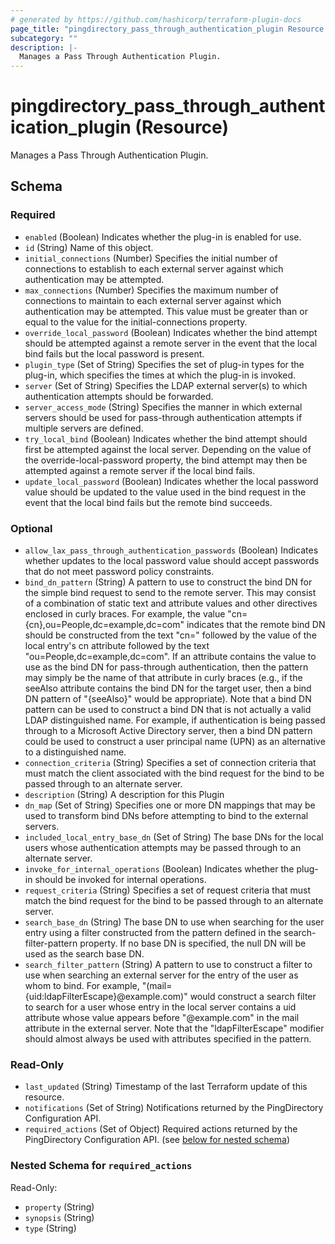 ```yaml
---
# generated by https://github.com/hashicorp/terraform-plugin-docs
page_title: "pingdirectory_pass_through_authentication_plugin Resource - terraform-provider-pingdirectory"
subcategory: ""
description: |-
  Manages a Pass Through Authentication Plugin.
---
```


# pingdirectory_pass_through_authentication_plugin (Resource)

Manages a Pass Through Authentication Plugin.



<!-- schema generated by tfplugindocs -->
## Schema

### Required

- `enabled` (Boolean) Indicates whether the plug-in is enabled for use.
- `id` (String) Name of this object.
- `initial_connections` (Number) Specifies the initial number of connections to establish to each external server against which authentication may be attempted.
- `max_connections` (Number) Specifies the maximum number of connections to maintain to each external server against which authentication may be attempted. This value must be greater than or equal to the value for the initial-connections property.
- `override_local_password` (Boolean) Indicates whether the bind attempt should be attempted against a remote server in the event that the local bind fails but the local password is present.
- `plugin_type` (Set of String) Specifies the set of plug-in types for the plug-in, which specifies the times at which the plug-in is invoked.
- `server` (Set of String) Specifies the LDAP external server(s) to which authentication attempts should be forwarded.
- `server_access_mode` (String) Specifies the manner in which external servers should be used for pass-through authentication attempts if multiple servers are defined.
- `try_local_bind` (Boolean) Indicates whether the bind attempt should first be attempted against the local server. Depending on the value of the override-local-password property, the bind attempt may then be attempted against a remote server if the local bind fails.
- `update_local_password` (Boolean) Indicates whether the local password value should be updated to the value used in the bind request in the event that the local bind fails but the remote bind succeeds.

### Optional

- `allow_lax_pass_through_authentication_passwords` (Boolean) Indicates whether updates to the local password value should accept passwords that do not meet password policy constraints.
- `bind_dn_pattern` (String) A pattern to use to construct the bind DN for the simple bind request to send to the remote server. This may consist of a combination of static text and attribute values and other directives enclosed in curly braces.  For example, the value "cn={cn},ou=People,dc=example,dc=com" indicates that the remote bind DN should be constructed from the text "cn=" followed by the value of the local entry's cn attribute followed by the text "ou=People,dc=example,dc=com". If an attribute contains the value to use as the bind DN for pass-through authentication, then the pattern may simply be the name of that attribute in curly braces (e.g., if the seeAlso attribute contains the bind DN for the target user, then a bind DN pattern of "{seeAlso}" would be appropriate).  Note that a bind DN pattern can be used to construct a bind DN that is not actually a valid LDAP distinguished name. For example, if authentication is being passed through to a Microsoft Active Directory server, then a bind DN pattern could be used to construct a user principal name (UPN) as an alternative to a distinguished name.
- `connection_criteria` (String) Specifies a set of connection criteria that must match the client associated with the bind request for the bind to be passed through to an alternate server.
- `description` (String) A description for this Plugin
- `dn_map` (Set of String) Specifies one or more DN mappings that may be used to transform bind DNs before attempting to bind to the external servers.
- `included_local_entry_base_dn` (Set of String) The base DNs for the local users whose authentication attempts may be passed through to an alternate server.
- `invoke_for_internal_operations` (Boolean) Indicates whether the plug-in should be invoked for internal operations.
- `request_criteria` (String) Specifies a set of request criteria that must match the bind request for the bind to be passed through to an alternate server.
- `search_base_dn` (String) The base DN to use when searching for the user entry using a filter constructed from the pattern defined in the search-filter-pattern property. If no base DN is specified, the null DN will be used as the search base DN.
- `search_filter_pattern` (String) A pattern to use to construct a filter to use when searching an external server for the entry of the user as whom to bind. For example, "(mail={uid:ldapFilterEscape}@example.com)" would construct a search filter to search for a user whose entry in the local server contains a uid attribute whose value appears before "@example.com" in the mail attribute in the external server. Note that the "ldapFilterEscape" modifier should almost always be used with attributes specified in the pattern.

### Read-Only

- `last_updated` (String) Timestamp of the last Terraform update of this resource.
- `notifications` (Set of String) Notifications returned by the PingDirectory Configuration API.
- `required_actions` (Set of Object) Required actions returned by the PingDirectory Configuration API. (see [below for nested schema](#nestedatt--required_actions))

<a id="nestedatt--required_actions"></a>
### Nested Schema for `required_actions`

Read-Only:

- `property` (String)
- `synopsis` (String)
- `type` (String)


